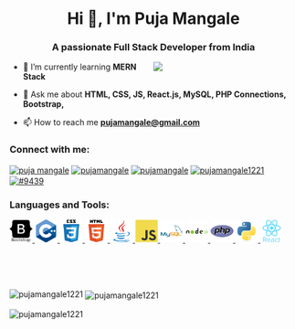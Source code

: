 
<h1 align="center">Hi 👋, I'm Puja Mangale</h1>
<h3 align="center">A passionate Full Stack Developer from India</h3>
<img align="right" width="50%" src="https://cdn.dribbble.com/users/2646423/screenshots/5507196/computer.gif">


- 🌱 I’m currently learning **MERN Stack**

- 💬 Ask me about **HTML, CSS, JS, React.js, MySQL, PHP Connections, Bootstrap,**

- 📫 How to reach me **pujamangale@gmail.com**
  
<h3 align="left">Connect with me:</h3>
<p align="left">
<a href="https://www.linkedin.com/in/puja-mangale-aa0b58214" target="blank"><img align="center" src="https://raw.githubusercontent.com/rahuldkjain/github-profile-readme-generator/master/src/images/icons/Social/linked-in-alt.svg" alt="puja mangale" height="30" width="40" /></a>
<a href="https://www.codechef.com/users/pujamangale" target="blank"><img align="center" src="https://cdn.jsdelivr.net/npm/simple-icons@3.1.0/icons/codechef.svg" alt="pujamangale" height="30" width="40" /></a>
<a href="https://www.hackerrank.com/pujamangale" target="blank"><img align="center" src="https://raw.githubusercontent.com/rahuldkjain/github-profile-readme-generator/master/src/images/icons/Social/hackerrank.svg" alt="pujamangale" height="30" width="40" /></a>
<a href="https://www.leetcode.com/pujamangale1221" target="blank"><img align="center" src="https://raw.githubusercontent.com/rahuldkjain/github-profile-readme-generator/master/src/images/icons/Social/leet-code.svg" alt="pujamangale1221" height="30" width="40" /></a>
<a href="https://discord.gg/Puja_A_Mangale#9439" target="blank"><img align="center" src="https://raw.githubusercontent.com/rahuldkjain/github-profile-readme-generator/master/src/images/icons/Social/discord.svg" alt="#9439" height="30" width="40" /></a>
</p>

<h3 align="left">Languages and Tools:</h3>
<p align="left"> <a href="https://getbootstrap.com" target="_blank" rel="noreferrer"> <img src="https://raw.githubusercontent.com/devicons/devicon/master/icons/bootstrap/bootstrap-plain-wordmark.svg" alt="bootstrap" width="40" height="40"/> </a> <a href="https://www.w3schools.com/cpp/" target="_blank" rel="noreferrer"> <img src="https://raw.githubusercontent.com/devicons/devicon/master/icons/cplusplus/cplusplus-original.svg" alt="cplusplus" width="40" height="40"/> </a> <a href="https://www.w3schools.com/css/" target="_blank" rel="noreferrer"> <img src="https://raw.githubusercontent.com/devicons/devicon/master/icons/css3/css3-original-wordmark.svg" alt="css3" width="40" height="40"/> </a> <a href="https://www.w3.org/html/" target="_blank" rel="noreferrer"> <img src="https://raw.githubusercontent.com/devicons/devicon/master/icons/html5/html5-original-wordmark.svg" alt="html5" width="40" height="40"/> </a> <a href="https://www.java.com" target="_blank" rel="noreferrer"> <img src="https://raw.githubusercontent.com/devicons/devicon/master/icons/java/java-original.svg" alt="java" width="40" height="40"/> </a> <a href="https://developer.mozilla.org/en-US/docs/Web/JavaScript" target="_blank" rel="noreferrer"> <img src="https://raw.githubusercontent.com/devicons/devicon/master/icons/javascript/javascript-original.svg" alt="javascript" width="40" height="40"/> </a> <a href="https://www.mysql.com/" target="_blank" rel="noreferrer"> <img src="https://raw.githubusercontent.com/devicons/devicon/master/icons/mysql/mysql-original-wordmark.svg" alt="mysql" width="40" height="40"/> </a> <a href="https://nodejs.org" target="_blank" rel="noreferrer"> <img src="https://raw.githubusercontent.com/devicons/devicon/master/icons/nodejs/nodejs-original-wordmark.svg" alt="nodejs" width="40" height="40"/> </a> <a href="https://www.php.net" target="_blank" rel="noreferrer"> <img src="https://raw.githubusercontent.com/devicons/devicon/master/icons/php/php-original.svg" alt="php" width="40" height="40"/> </a> <a href="https://www.python.org" target="_blank" rel="noreferrer"> <img src="https://raw.githubusercontent.com/devicons/devicon/master/icons/python/python-original.svg" alt="python" width="40" height="40"/> </a> <a href="https://reactjs.org/" target="_blank" rel="noreferrer"> <img src="https://raw.githubusercontent.com/devicons/devicon/master/icons/react/react-original-wordmark.svg" alt="react" width="40" height="40"/> </a> </p>
<br>
<br>
<br>
<p><img align="left" src="https://github-readme-stats.vercel.app/api/top-langs?username=pujamangale1221&show_icons=true&locale=en&layout=compact" alt="pujamangale1221" /></p>

<p>&nbsp;<img align="center" src="https://github-readme-stats.vercel.app/api?username=pujamangale1221&show_icons=true&locale=en" alt="pujamangale1221" /></p>

<p><img align="center" src="https://github-readme-streak-stats.herokuapp.com/?user=pujamangale1221&" alt="pujamangale1221" /></p>
